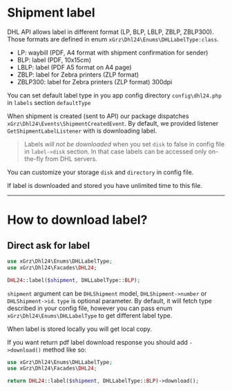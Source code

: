 # Shipment label

DHL API allows label in different format (LP, BLP, LBLP, ZBLP, ZBLP300).
Those formats are defined in enum `xGrz\Dhl24\Enums\DHLLabelType:class`.

* LP: waybill (PDF, A4 format with shipment confirmation for sender)
* BLP: label (PDF, 10x15cm)
* LBLP: label (PDF A5 format on A4 page)
* ZBLP: label for Zebra printers (ZLP format)
* ZBLP300: label for Zebra printers (ZLP format) 300dpi

You can set default label type in you app config directory `config\dhl24.php` in `labels` section `defaultType`

When shipment is created (sent to API) our package dispatches `xGrz\Dhl24\Events\ShipmentCreatedEvent`.
By default, we provided listener `GetShipmentLabelListener` with is downloading label.

> Labels _will not be downloaded_ when you set `disk` to false in config file in `label->disk` section. 
In that case labels can be accessed only on-the-fly from DHL servers.

You can customize your storage `disk` and `directory` in config file.

If label is downloaded and stored you have unlimited time to this file.
___
# How to download label?

## Direct ask for label

```php
use xGrz\Dhl24\Enums\DHLLabelType;
use xGrz\Dhl24\Facades\DHL24;

DHL24::label($shipment, DHLLabelType::BLP);
```
`shipment` argument can be `DHLShipment` model, `DHLShipment->number` or `DHLShipment->id`.
`type` is optional parameter. By default, it will fetch type described in your config file, however you can pass enum `xGrz\Dhl24\Enums\DHLLabelType` to get different label type.

When label is stored locally you will get local copy.

If you want return pdf label download response you should add `->download()` method like so:
```php
use xGrz\Dhl24\Enums\DHLLabelType;
use xGrz\Dhl24\Facades\DHL24;

return DHL24::label($shipment, DHLLabelType::BLP)->download();
```



